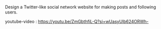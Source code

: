 Design a Twitter-like social network website for making posts and following users.

youtube-video : https://youtu.be/ZmGbthfiL-Q?si=wUasyUlb624ORWh-

